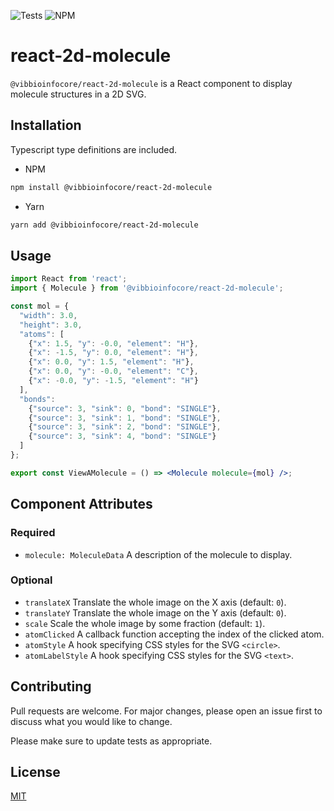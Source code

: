 ![Tests](https://github.com/vibbits/react-2d-molecule/actions/workflows/test.yml/badge.svg)
![NPM](https://img.shields.io/npm/v/@vibbioinfocore/react-2d-molecule)

# react-2d-molecule

`@vibbioinfocore/react-2d-molecule` is a React component to display molecule structures in a 2D SVG.

## Installation

Typescript type definitions are included.

* NPM

```bash
npm install @vibbioinfocore/react-2d-molecule
```

* Yarn

```bash
yarn add @vibbioinfocore/react-2d-molecule
```

## Usage

```jsx
import React from 'react';
import { Molecule } from '@vibbioinfocore/react-2d-molecule';

const mol = {
  "width": 3.0,
  "height": 3.0,
  "atoms": [
    {"x": 1.5, "y": -0.0, "element": "H"},
    {"x": -1.5, "y": 0.0, "element": "H"},
    {"x": 0.0, "y": 1.5, "element": "H"},
    {"x": 0.0, "y": -0.0, "element": "C"},
    {"x": -0.0, "y": -1.5, "element": "H"}
  ],
  "bonds": 
    {"source": 3, "sink": 0, "bond": "SINGLE"},
    {"source": 3, "sink": 1, "bond": "SINGLE"},
    {"source": 3, "sink": 2, "bond": "SINGLE"},
    {"source": 3, "sink": 4, "bond": "SINGLE"}
  ]
};

export const ViewAMolecule = () => <Molecule molecule={mol} />;
```

## Component Attributes

### Required

* `molecule: MoleculeData` A description of the molecule to display.

### Optional

* `translateX` Translate the whole image on the X axis (default: `0`).
* `translateY` Translate the whole image on the Y axis (default: `0`).
* `scale` Scale the whole image by some fraction (default: `1`).
* `atomClicked` A callback function accepting the index of the clicked atom.
* `atomStyle` A hook specifying CSS styles for the SVG `<circle>`.
* `atomLabelStyle` A hook specifying CSS styles for the SVG `<text>`.

## Contributing

Pull requests are welcome. For major changes, please open an issue first
to discuss what you would like to change.

Please make sure to update tests as appropriate.

## License

[MIT](https://choosealicense.com/licenses/mit/)
